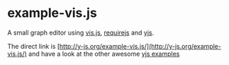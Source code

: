 # example-vis.js

A small graph editor using [vis.js](http://visjs.org/), [requirejs](http://requirejs.org/) and [yjs](http://y-js.org/).

The direct link is [http://y-js.org/example-vis.js/](http://y-js.org/example-vis.js/) and have a look at the other awesome [yjs examples](http://y-js.org/#!/examples)